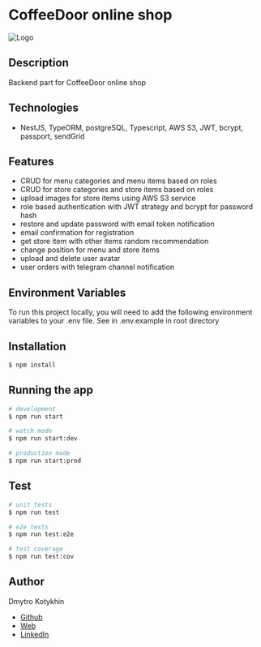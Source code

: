 # CoffeeDoor online shop

![Logo](https://coffeedoor-next14-sql.vercel.app/logo_700x191.webp)

## Description

Backend part for CoffeeDoor online shop

## Technologies

-   NestJS, TypeORM, postgreSQL, Typescript, AWS S3, JWT, bcrypt, passport, sendGrid

## Features

-   CRUD for menu categories and menu items based on roles
-   CRUD for store categories and store items based on roles
-   upload images for store items using AWS S3 service
-   role based authentication with JWT strategy and bcrypt for password hash
-   restore and update password with email token notification
-   email confirmation for registration
-   get store item with other items random recommendation
-   change position for menu and store items
-   upload and delete user avatar
-   user orders with telegram channel notification

## Environment Variables

To run this project locally, you will need to add the following environment variables to your .env file. See in .env.example in root directory

## Installation

```bash
$ npm install
```

## Running the app

```bash
# development
$ npm run start

# watch mode
$ npm run start:dev

# production mode
$ npm run start:prod
```

## Test

```bash
# unit tests
$ npm run test

# e2e tests
$ npm run test:e2e

# test coverage
$ npm run test:cov
```

## Author

Dmytro Kotykhin
-   [Github](https://github.com/DKotykhin)
-   [Web](https://dmytro-kotykhin.pp.ua)
-   [LinkedIn](https://www.linkedin.com/in/dmytro-kotykhin-4683151b)
